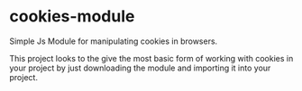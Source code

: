 # cookies-module
Simple Js Module for manipulating cookies in browsers.

This project looks to the give the most basic form of working with cookies in your project by just downloading the module and importing it into your project. 
